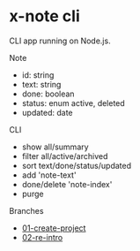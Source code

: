 # x-note cli

CLI app running on Node.js.

Note
  - id: string
  - text: string
  - done: boolean
  - status: enum active, deleted
  - updated: date

CLI
  - show all/summary
  - filter all/active/archived
  - sort text/done/status/updated
  - add 'note-text'
  - done/delete 'note-index'
  - purge

Branches

- [01-create-project](./doc/01-create-project.md)
- [02-re-intro](./doc/02-re-intro.md)
